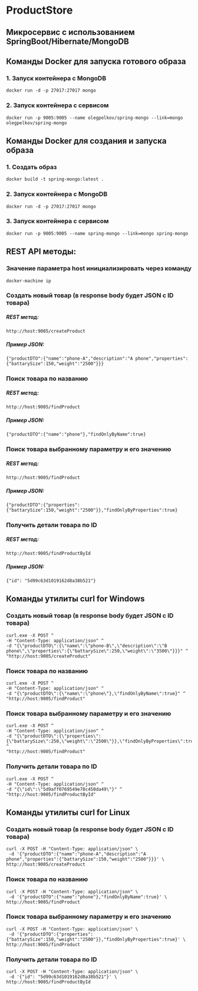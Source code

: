# ProductStore 
## Микросервис с использованием SpringBoot/Hibernate/MongoDB

## Команды Docker для запуска готового образа

### 1. Запуск контейнера с MongoDB
```
docker run -d -p 27017:27017 mongo
```
### 2. Запуск контейнера с сервисом
```
docker run -p 9005:9005 --name olegpelkov/spring-mongo --link=mongo olegpelkov/spring-mongo
```

## Команды Docker для создания и запуска образа

### 1. Создать образ 
```
docker build -t spring-mongo:latest .
```
### 2. Запуск контейнера с MongoDB
```
docker run -d -p 27017:27017 mongo
```
### 3. Запуск контейнера с сервисом
```
docker run -p 9005:9005 --name spring-mongo --link=mongo spring-mongo
```
## REST API методы:
### Значение параметра host инициализировать через команду
```
docker-machine ip
```
### Создать новый товар (в response body будет JSON c ID товара)
##### REST метод:
```
http://host:9005/createProduct
```
##### Пример JSON:
```
{"productDTO":{"name":"phone-A","description":"A phone","properties":{"battarySize":150,"weight":"2500"}}}
```

### Поиск товара по названию
##### REST метод:
```
http://host:9005/findProduct
```
##### Пример JSON:
```
{"productDTO":{"name":"phone"},"findOnlyByName":true}
```

### Поиск товара выбранному параметру и его значению
##### REST метод:
```
http://host:9005/findProduct
```
##### Пример JSON:
```
{"productDTO":{"properties":{"battarySize":150,"weight":"2500"}},"findOnlyByProperties":true}
```

### Получить детали товара по ID
##### REST метод:
```
http://host:9005/findProductById
```
##### Пример JSON:
```
{"id": "5d99c63d1019162d8a38b521"}
```
## Команды утилиты curl for Windows
### Создать новый товар (в response body будет JSON c ID товара)
```
curl.exe -X POST ^
-H "Content-Type: application/json" ^
-d "{\"productDTO\":{\"name\":\"phone-B\",\"description\":\"B phone\",\"properties\":{\"battarySize\":250,\"weight\":\"3500\"}}}" ^
"http://host:9005/createProduct"
```
### Поиск товара по названию
```
curl.exe -X POST ^
-H "Content-Type: application/json" ^
-d "{\"productDTO\":{\"name\":\"phone\"},\"findOnlyByName\":true}" ^
"http://host:9005/findProduct"
```
### Поиск товара выбранному параметру и его значению
```
curl.exe -X POST ^
-H "Content-Type: application/json" ^
-d "{\"productDTO\":{\"properties\":{\"battarySize\":250,\"weight\":\"2500\"}},\"findOnlyByProperties\":true}" ^
"http://host:9005/findProduct"
```
### Получить детали товара по ID
```
curl.exe -X POST ^
-H "Content-Type: application/json" ^
-d "{\"id\":\"5d9aff0769549e78c450da49\"}" ^
"http://host:9005/findProductById"

```

## Команды утилиты curl for Linux
### Создать новый товар (в response body будет JSON c ID товара)
```
curl -X POST -H "Content-Type: application/json" \
 -d '{"productDTO":{"name":"phone-A","description":"A phone","properties":{"battarySize":150,"weight":"2500"}}}' \
http://host:9005/createProduct
```
### Поиск товара по названию
```
curl -X POST -H "Content-Type: application/json" \
 -d '{"productDTO":{"name":"phone"},"findOnlyByName":true}' \
http://host:9005/findProduct
```
### Поиск товара выбранному параметру и его значению
```
curl -X POST -H "Content-Type: application/json" \
 -d '{"productDTO":{"properties":{"battarySize":150,"weight":"2500"}},"findOnlyByProperties":true}' \
http://host:9005/findProduct
```
### Получить детали товара по ID
```
curl -X POST -H "Content-Type: application/json" \
 -d '{"id": "5d99c63d1019162d8a38b521"}' \
http://host:9005/findProductById
```


